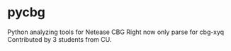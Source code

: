 # pycbg
Python analyzing tools for Netease CBG
Right now only parse for cbg-xyq
Contributed by 3 students from CU.

